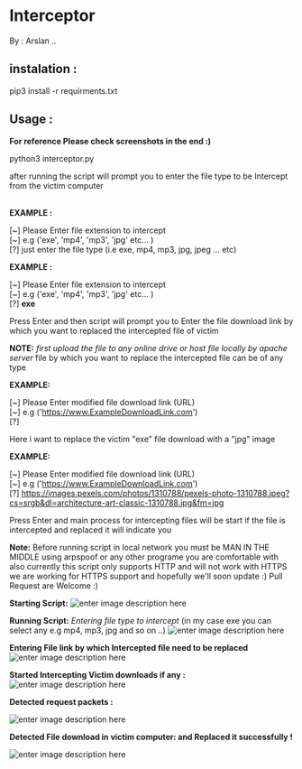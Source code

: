 # Interceptor
By : Arslan ..

## instalation :
pip3 install -r requirments.txt

## Usage :
**For reference Please check screenshots in the end :)**

python3 interceptor.py

after running the script will prompt you to enter the file type to be Intercept from the victim computer 

\
**EXAMPLE :**

[~] Please Enter file extension to intercept\
[~] e.g ('exe', 'mp4', 'mp3', 'jpg' etc... ) \
[?] 
just enter the file type (i.e exe, mp4, mp3, jpg, jpeg ... etc)

**EXAMPLE :**

[~] Please Enter file extension to intercept\
[~] e.g ('exe', 'mp4', 'mp3', 'jpg' etc... ) \
[?] **exe**

Press Enter and then script will prompt you to Enter the file download link by which you want to replaced the intercepted file of victim

**NOTE:** *first upload the file to any online drive or host file locally by apache server*  file by which you want to replace the intercepted file can be of any type 

**EXAMPLE:**

[~] Please Enter modified file download link (URL)\
[~] e.g ('https://www.ExampleDownloadLink.com') \
[?] 

Here i want to replace the victim "exe" file download with a "jpg" image
 
**EXAMPLE:**

[~] Please Enter modified file download link (URL)\
[~] e.g ('https://www.ExampleDownloadLink.com') \
[?] https://images.pexels.com/photos/1310788/pexels-photo-1310788.jpeg?cs=srgb&dl=architecture-art-classic-1310788.jpg&fm=jpg

Press Enter and main process for intercepting files will be start 
if the file is intercepted and replaced it will indicate you 

**Note:** Before running script in local network you must be MAN IN THE MIDDLE using arpspoof or any other programe you are comfortable with
also currently this script only supports HTTP and will not work with HTTPS  we are working for HTTPS support and hopefully we'll  soon update :)
Pull Request are Welcome :) 


**Starting Script:**
![enter image description here](https://dl.dropbox.com/s/f62yqqvkjp89exh/1.png?dl=1)

**Running Script:**
*Entering file type to intercept* (in my case exe you can select any e.g mp4, mp3, jpg and so on ..)
![enter image description here](https://dl.dropbox.com/s/cjbvbnliv5qtz0x/2.png?dl=1)

**Entering File link by which Intercepted file need to be replaced**
![enter image description here](https://dl.dropbox.com/s/jpptbsn55eih5i8/3.png?dl=1)

**Started Intercepting Victim downloads if any :**
![enter image description here](https://dl.dropbox.com/s/3u585z08s4ir6xn/4.png?dl=1)

**Detected request packets :**

![enter image description here](https://dl.dropbox.com/s/jm2lphpa39o8p5b/5.png?dl=1)

**Detected File download in victim computer:
and Replaced it successfully !**

![enter image description here](https://dl.dropbox.com/s/7umrtah60ogf3jc/6.png?dl=1)
